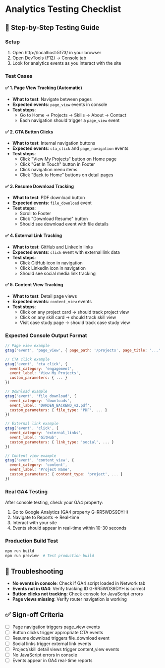 # Analytics Testing Checklist

## 🧪 **Step-by-Step Testing Guide**

### **Setup**

1. Open http://localhost:5173/ in your browser
2. Open DevTools (F12) → Console tab
3. Look for analytics events as you interact with the site

### **Test Cases**

#### ✅ **1. Page View Tracking (Automatic)**

- **What to test**: Navigate between pages
- **Expected events**: `page_view` events in console
- **Test steps**:
  - Go to Home → Projects → Skills → About → Contact
  - Each navigation should trigger a `page_view` event

#### ✅ **2. CTA Button Clicks**

- **What to test**: Internal navigation buttons
- **Expected events**: `cta_click` and `page_navigation` events
- **Test steps**:
  - Click "View My Projects" button on Home page
  - Click "Get In Touch" button in Footer
  - Click navigation menu items
  - Click "Back to Home" buttons on detail pages

#### ✅ **3. Resume Download Tracking**

- **What to test**: PDF download button
- **Expected events**: `file_download` event
- **Test steps**:
  - Scroll to Footer
  - Click "Download Resume" button
  - Should see download event with file details

#### ✅ **4. External Link Tracking**

- **What to test**: GitHub and LinkedIn links
- **Expected events**: `click` event with external link data
- **Test steps**:
  - Click GitHub icon in navigation
  - Click LinkedIn icon in navigation
  - Should see social media link tracking

#### ✅ **5. Content View Tracking**

- **What to test**: Detail page views
- **Expected events**: `content_view` events
- **Test steps**:
  - Click on any project card → should track project view
  - Click on any skill card → should track skill view
  - Visit case study page → should track case study view

### **Expected Console Output Format**

```javascript
// Page view example
gtag('event', 'page_view', { page_path: '/projects', page_title: '...' })

// CTA click example
gtag('event', 'cta_click', {
  event_category: 'engagement',
  event_label: 'View My Projects',
  custom_parameters: { ... }
})

// Download example
gtag('event', 'file_download', {
  event_category: 'downloads',
  event_label: 'DARDEN_BACKEND_v2.pdf',
  custom_parameters: { file_type: 'PDF', ... }
})

// External link example
gtag('event', 'click', {
  event_category: 'external_links',
  event_label: 'GitHub',
  custom_parameters: { link_type: 'social', ... }
})

// Content view example
gtag('event', 'content_view', {
  event_category: 'content',
  event_label: 'Project Name',
  custom_parameters: { content_type: 'project', ... }
})
```

### **Real GA4 Testing**

After console testing, check your GA4 property:

1. Go to Google Analytics (GA4 property G-RR5WDS9DYH)
2. Navigate to Reports → Real-time
3. Interact with your site
4. Events should appear in real-time within 10-30 seconds

### **Production Build Test**

```bash
npm run build
npm run preview  # Test production build
```

## 🚨 **Troubleshooting**

- **No events in console**: Check if GA4 script loaded in Network tab
- **Events not in GA4**: Verify tracking ID G-RR5WDS9DYH is correct
- **Button clicks not tracking**: Check console for JavaScript errors
- **Page views missing**: Verify router navigation is working

## ✅ **Sign-off Criteria**

- [ ] Page navigation triggers page_view events
- [ ] Button clicks trigger appropriate CTA events
- [ ] Resume download triggers file_download event
- [ ] Social links trigger external link events
- [ ] Project/skill detail views trigger content_view events
- [ ] No JavaScript errors in console
- [ ] Events appear in GA4 real-time reports
